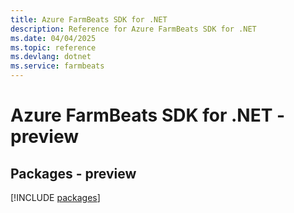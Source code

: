```yaml
---
title: Azure FarmBeats SDK for .NET
description: Reference for Azure FarmBeats SDK for .NET
ms.date: 04/04/2025
ms.topic: reference
ms.devlang: dotnet
ms.service: farmbeats
---
```

# Azure FarmBeats SDK for .NET - preview
## Packages - preview
[!INCLUDE [packages](farmbeats-index.md)]